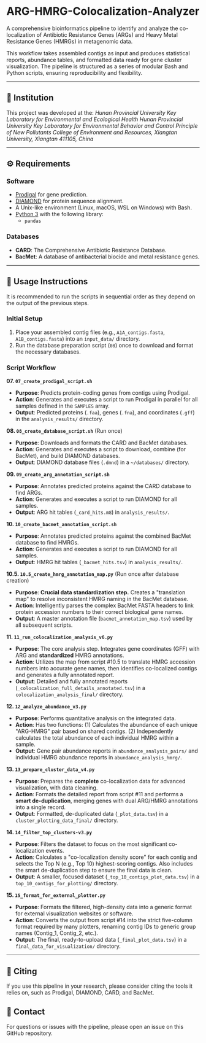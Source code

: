 
# ARG-HMRG-Colocalization-Analyzer

A comprehensive bioinformatics pipeline to identify and analyze the co-localization of Antibiotic Resistance Genes (ARGs) and Heavy Metal Resistance Genes (HMRGs) in metagenomic data.

This workflow takes assembled contigs as input and produces statistical reports, abundance tables, and formatted data ready for gene cluster visualization. The pipeline is structured as a series of modular Bash and Python scripts, ensuring reproducibility and flexibility.

---

## 🏢 Institution

This project was developed at the:
*Hunan Provincial University Key Laboratory for Environmental and Ecological Health* 
*Hunan Provincial University Key Laboratory for Environmental Behavior and Control Principle of New Pollutants* 
*College of Environment and Resources, Xiangtan University, Xiangtan 411105, China*

---

## ⚙️ Requirements

### Software
*   [Prodigal](https://github.com/hyattpd/Prodigal) for gene prediction.
*   [DIAMOND](https://github.com/bbuchfink/diamond) for protein sequence alignment.
*   A Unix-like environment (Linux, macOS, WSL on Windows) with Bash.
*   [Python 3](https://www.python.org/) with the following library:
    *   `pandas`

### Databases
*   **CARD**: The Comprehensive Antibiotic Resistance Database.
*   **BacMet**: A database of antibacterial biocide and metal resistance genes.

---

## 🚀 Usage Instructions

It is recommended to run the scripts in sequential order as they depend on the output of the previous steps.

### Initial Setup

1.  Place your assembled contig files (e.g., `A1A_contigs.fasta`, `A1B_contigs.fasta`) into an `input_data/` directory.
2.  Run the database preparation script (`08`) once to download and format the necessary databases.

### Script Workflow

**07. `07_create_prodigal_script.sh`**
*   **Purpose**: Predicts protein-coding genes from contigs using Prodigal.
*   **Action**: Generates and executes a script to run Prodigal in parallel for all samples defined in the `SAMPLES` array.
*   **Output**: Predicted proteins (`.faa`), genes (`.fna`), and coordinates (`.gff`) in the `analysis_results/` directory.

**08. `08_create_database_script.sh`** (Run once)
*   **Purpose**: Downloads and formats the CARD and BacMet databases.
*   **Action**: Generates and executes a script to download, combine (for BacMet), and build DIAMOND databases.
*   **Output**: DIAMOND database files (`.dmnd`) in a `~/databases/` directory.

**09. `09_create_arg_annotation_script.sh`**
*   **Purpose**: Annotates predicted proteins against the CARD database to find ARGs.
*   **Action**: Generates and executes a script to run DIAMOND for all samples.
*   **Output**: ARG hit tables (`_card_hits.m8`) in `analysis_results/`.

**10. `10_create_bacmet_annotation_script.sh`**
*   **Purpose**: Annotates predicted proteins against the combined BacMet database to find HMRGs.
*   **Action**: Generates and executes a script to run DIAMOND for all samples.
*   **Output**: HMRG hit tables (`_bacmet_hits.tsv`) in `analysis_results/`.

**10.5. `10.5_create_hmrg_annotation_map.py`** (Run once after database creation)
*   **Purpose**: **Crucial data standardization step.** Creates a "translation map" to resolve inconsistent HMRG naming in the BacMet database.
*   **Action**: Intelligently parses the complex BacMet FASTA headers to link protein accession numbers to their correct biological gene names.
*   **Output**: A master annotation file (`bacmet_annotation_map.tsv`) used by all subsequent scripts.

**11. `11_run_colocalization_analysis_v6.py`**
*   **Purpose**: The core analysis step. Integrates gene coordinates (GFF) with ARG and **standardized** HMRG annotations.
*   **Action**: Utilizes the map from script #10.5 to translate HMRG accession numbers into accurate gene names, then identifies co-localized contigs and generates a fully annotated report.
*   **Output**: Detailed and fully annotated reports (`_colocalization_full_details_annotated.tsv`) in a `colocalization_analysis_final/` directory.

**12. `12_analyze_abundance_v3.py`**
*   **Purpose**: Performs quantitative analysis on the integrated data.
*   **Action**: Has two functions: (1) Calculates the abundance of each unique "ARG-HMRG" pair based on shared contigs. (2) Independently calculates the total abundance of each individual HMRG within a sample.
*   **Output**: Gene pair abundance reports in `abundance_analysis_pairs/` and individual HMRG abundance reports in `abundance_analysis_hmrg/`.

**13. `13_prepare_cluster_data_v4.py`**
*   **Purpose**: Prepares the **complete** co-localization data for advanced visualization, with data cleaning.
*   **Action**: Formats the detailed report from script #11 and performs a **smart de-duplication**, merging genes with dual ARG/HMRG annotations into a single record.
*   **Output**: Formatted, de-duplicated data (`_plot_data.tsv`) in a `cluster_plotting_data_final/` directory.

**14. `14_filter_top_clusters-v3.py`**
*   **Purpose**: Filters the dataset to focus on the most significant co-localization events.
*   **Action**: Calculates a "co-localization density score" for each contig and selects the Top N (e.g., Top 10) highest-scoring contigs. Also includes the smart de-duplication step to ensure the final data is clean.
*   **Output**: A smaller, focused dataset (`_top_10_contigs_plot_data.tsv`) in a `top_10_contigs_for_plotting/` directory.

**15. `15_format_for_external_plotter.py`**
*   **Purpose**: Formats the filtered, high-density data into a generic format for external visualization websites or software.
*   **Action**: Converts the output from script #14 into the strict five-column format required by many plotters, renaming contig IDs to generic group names (Contig_1, Contig_2, etc.).
*   **Output**: The final, ready-to-upload data (`_final_plot_data.tsv`) in a `final_data_for_visualization/` directory.

---

## 📄 Citing

If you use this pipeline in your research, please consider citing the tools it relies on, such as Prodigal, DIAMOND, CARD, and BacMet.

## 📧 Contact

For questions or issues with the pipeline, please open an issue on this GitHub repository.
